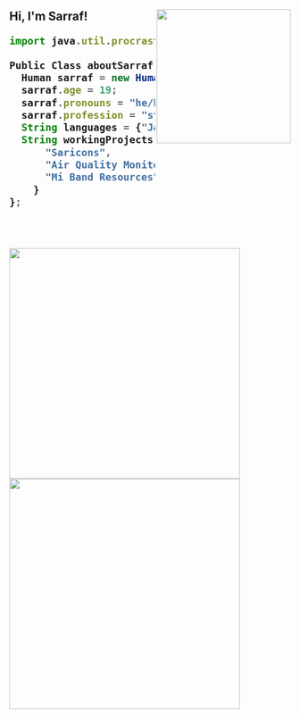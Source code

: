 <h2> Hi, I'm Sarraf!
<img align='right' width="240" src="https://user-images.githubusercontent.com/61262059/183807455-852aa0e7-8d6c-4a34-999c-4c5922c51db9.png">


```js
import java.util.procrastination;

Public Class aboutSarraf {
  Human sarraf = new Human();
  sarraf.age = 19;
  sarraf.pronouns = "he/him";
  sarraf.profession = "student";
  String languages = {"Java", "Python", "HTML", "C++"};
  String workingProjects = {
      "Saricons",
      "Air Quality Monitor (Arduino)",
      "Mi Band Resources"
    }
};
```
<br>
<br>

<img align="left" width="413" src="https://github-readme-stats.vercel.app/api?username=SARRAF-5757&count_private=true&show_icons=true&theme=tokyonight">
<img aligh="right" width="413" src="https://github-readme-stats.vercel.app/api/top-langs/?username=SARRAF-5757&layout=compact&count_private=true&theme=tokyonight">
